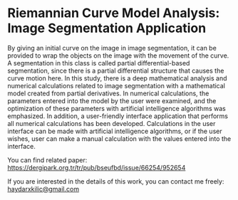 # Riemannian Curve Model Analysis: Image Segmentation Application

By giving an initial curve on the image in image segmentation, it can be provided to wrap the objects on the image with the movement of the curve. A segmentation in this class is called partial differential-based segmentation, since there is a partial differential structure that causes the curve motion here. In this study, there is a deep mathematical analysis and numerical calculations related to image segmentation with a mathematical model created from partial derivatives. In numerical calculations, the parameters entered into the model by the user were examined, and the optimization of these parameters with artificial intelligence algorithms was emphasized. In addition, a user-friendly interface application that performs all numerical calculations has been developed. Calculations in the user interface can be made with artificial intelligence algorithms, or if the user wishes, user can make a manual calculation with the values entered into the interface.

You can find related paper: https://dergipark.org.tr/tr/pub/bseufbd/issue/66254/952654

If you are interested in the details of this work, you can contact me freely: haydarxkilic@gmail.com
